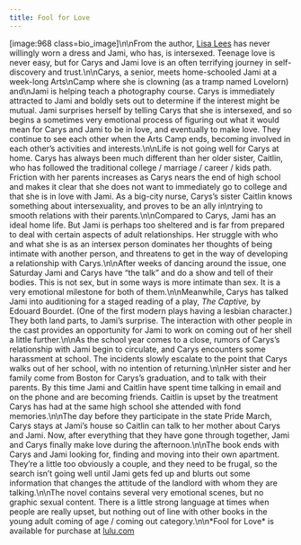 ```yaml
---
title: Fool for Love
---
```


[image:968 class=bio_image]\n\nFrom the author, [Lisa Lees][1] has never willingly worn a dress and Jami, who has, is intersexed. Teenage love is never easy, but for Carys and Jami love is an often terrifying journey in self-discovery and trust.\n\nCarys, a senior, meets home-schooled Jami at a week-long Arts\nCamp where she is clowning (as a tramp named Lovelorn) and\nJami is helping teach a photography course. Carys is immediately attracted to Jami and boldly sets out to determine if the interest might be mutual. Jami surprises herself by telling Carys that she is intersexed, and so begins a sometimes very emotional process of figuring out what it would mean for Carys and Jami to be in love, and eventually to make love. They continue to see each other when the Arts Camp ends, becoming involved in each other&#8217;s activities and interests.\n\nLife is not going well for Carys at home. Carys has always been much different than her older sister, Caitlin, who has followed the traditional college / marriage / career / kids path. Friction with her parents increases as Carys nears the end of high school and makes it clear that she does not want to immediately go to college and that she is in love with Jami. As a big-city nurse, Carys&#8217;s sister Caitlin knows something about intersexuality, and proves to be an ally in\ntrying to smooth relations with their parents.\n\nCompared to Carys, Jami has an ideal home life. But Jami is perhaps too sheltered and is far from prepared to deal with certain aspects of adult relationships. Her struggle with who and what she is as an intersex person dominates her thoughts of being intimate with another person, and threatens to get in the way of developing a relationship with Carys.\n\nAfter weeks of dancing around the issue, one Saturday Jami and Carys have &#8220;the talk&#8221; and do a show and tell of their bodies. This is not sex, but in some ways is more intimate than sex. It is a very emotional milestone for both of them.\n\nMeanwhile, Carys has talked Jami into auditioning for a staged reading of a play, _The Captive,_ by Edouard Bourdet. (One of the first modern plays having a lesbian character.) They both land parts, to Jami&#8217;s surprise. The interaction with other people in the cast provides an opportunity for Jami to work on coming out of her shell a little further.\n\nAs the school year comes to a close, rumors of Carys&#8217;s relationship with Jami begin to circulate, and Carys encounters some harassment at school. The incidents slowly escalate to the point that Carys walks out of her school, with no intention of returning.\n\nHer sister and her family come from Boston for Carys&#8217;s graduation, and to talk with their parents. By this time Jami and Caitlin have spent time talking in email and on the phone and are becoming friends. Caitlin is upset by the treatment Carys has had at the same high school she attended with fond memories.\n\nThe day before they participate in the state Pride March, Carys stays at Jami&#8217;s house so Caitlin can talk to her mother about Carys and Jami. Now, after everything that they have gone through together, Jami and Carys finally make love during the afternoon.\n\nThe book ends with Carys and Jami looking for, finding and moving into their own apartment. They&#8217;re a little too obviously a couple, and they need to be frugal, so the search isn&#8217;t going well until Jami gets fed up and blurts out some information that changes the attitude of the landlord with whom they are talking.\n\nThe novel contains several very emotional scenes, but no graphic sexual content. There is a little strong language at times when people are really upset, but nothing out of line with other books in the young adult coming of age / coming out category.\n\n\*Fool for Love\* is available for purchase at [lulu.com][2]

 [1]: http://www.lisalees.com/%3A%5CnCarys
 [2]: http://www.lulu.com/lisalees%5Cn%5Cn